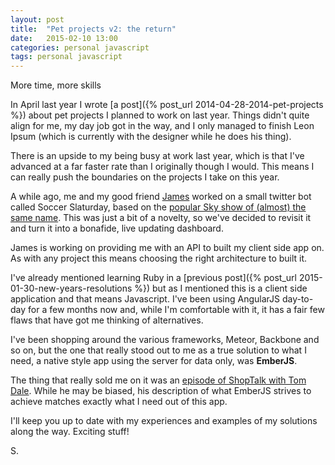 ```yaml
---
layout: post
title:  "Pet projects v2: the return"
date:   2015-02-10 13:00
categories: personal javascript
tags: personal javascript
---
```

<p class="post__excerpt">More time, more skills</p>

<section>

In April last year I wrote [a post]({% post_url 2014-04-28-2014-pet-projects %}) about pet projects I planned to work on last year. Things didn't quite align for me, my day job got in the way, and I only managed to finish Leon Ipsum (which is currently with the designer while he does his thing).

There is an upside to my being busy at work last year, which is that I've advanced at a far faster rate than I originally though I would. This means I can really push the boundaries on the projects I take on this year.

A while ago, me and my good friend [James](http://twitter.com/zerointernet "James Condron on Twitter") worked on a small twitter bot called Soccer Slaturday, based on the [popular Sky show of (almost) the same name](http://en.wikipedia.org/wiki/Soccer_Saturday "Soccer Saturday on Wikipedia"). This was just a bit of a novelty, so we've decided to revisit it and turn it into a bonafide, live updating dashboard.

James is working on providing me with an API to built my client side app on. As with any project this means choosing the right architecture to built it.

I've already mentioned learning Ruby in a [previous post]({% post_url 2015-01-30-new-years-resolutions %}) but as I mentioned this is a client side application and that means Javascript. I've been using AngularJS day-to-day for a few months now and, while I'm comfortable with it, it has a fair few flaws that have got me thinking of alternatives.

I've been shopping around the various frameworks, Meteor, Backbone and so on, but the one that really stood out to me as a true solution to what I need, a native style app using the server for data only, was **EmberJS**.

The thing that really sold me on it was an [episode of ShopTalk with Tom Dale](http://shoptalkshow.com/episodes/147-tom-dale/ "ShopTalk episode 147 with Tom Dale"). While he may be biased, his description of what EmberJS strives to achieve matches exactly what I need out of this app.

I'll keep you up to date with my experiences and examples of my solutions along the way. Exciting stuff!

</section>


<p class="post__signature">S.</p>



